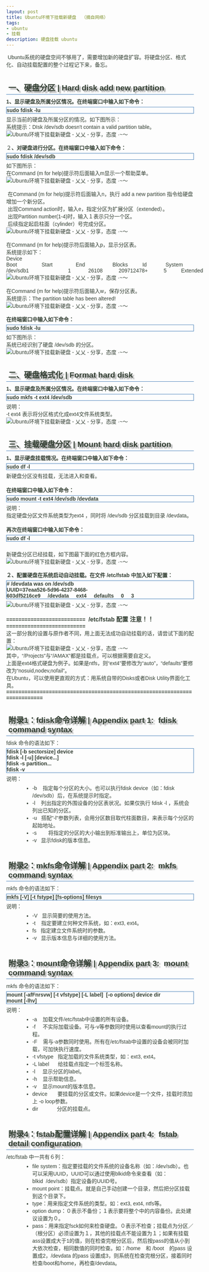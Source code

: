 ```yaml
---
layout: post
title: Ubuntu环境下挂载新硬盘  （摘自网络）
tags:
- ubuntu
- 挂载
description: 硬盘挂载 ubuntu
---
```

<div>
<div>&nbsp;<span style="color:rgb(50, 62, 50);font-family:Arial, Helvetica, simsun, u5b8bu4f53">Ubuntu系统的硬盘空间不够用了，需要增加新的硬盘扩容。将硬盘分区、格式化、自动挂载配置的整个过程记下来，备忘。</span><br/>
</div>
<br style="color:rgb(82, 82, 82);font-family:'Hiragino Sans GB W3', 'Hiragino Sans GB', Arial, Helvetica, simsun, u5b8bu4f53;font-size:16px"><h2 style="color:rgb(50, 62, 50);border-bottom-color:rgb(60, 120, 181);font-size:21px;text-shadow:rgb(153, 153, 153) 0.2em 0.2em 3px;list-style:none;border-bottom-style:solid;border-width:0px 0px 1px;margin:13px 0px 8px;font-family:Arial, Helvetica, simsun, u5b8bu4f53;padding:6px 0.5ex 4px">一、硬盘分区 | Hard disk add new partition<br/>
</h2><span style="color:rgb(50, 62, 50);font-weight:bold;word-wrap:normal;font-family:Arial, Helvetica, simsun, u5b8bu4f53;word-break:normal">1、显示硬盘及所属分区情况。在终端窗口中输入如下命令：</span><br style="color:rgb(50, 62, 50);font-family:Arial, Helvetica, simsun, u5b8bu4f53">
<div style="border:1px solid rgb(60, 120, 181);margin-bottom:5px;color:rgb(50, 62, 50);margin-top:5px;font-family:Arial, Helvetica, simsun, u5b8bu4f53"><span style="font-weight:bold;word-wrap:normal;word-break:normal">sudo fdisk -lu<br/>
</span></div>
<span style="color:rgb(50, 62, 50);word-wrap:normal;font-family:Arial, Helvetica, simsun, u5b8bu4f53;word-break:normal">显示当前的硬盘及所属分区的情况。如下图所示：</span><br style="color:rgb(50, 62, 50);font-family:Arial, Helvetica, simsun, u5b8bu4f53"><span style="color:rgb(50, 62, 50);word-wrap:normal;font-family:Arial, Helvetica, simsun, u5b8bu4f53;word-break:normal">系统提示：DIsk /dev/sdb doesn't contain a valid partition table。</span><br style="color:rgb(50, 62, 50);font-family:Arial, Helvetica, simsun, u5b8bu4f53">
<div style="color:rgb(50, 62, 50);font-family:Arial, Helvetica, simsun, u5b8bu4f53">
<div><img alt="Ubuntu环境下挂载新硬盘 - 乂乂 - 分享，态度 ·~～" src="http://img2.ph.126.net/7jsa20uwo1E7wd4r9sp8_w==/2051671105344452615.jpg" style="border:0px;max-width:100%;height:auto;margin:0px 10px 0px 0px"></div>
&nbsp;</div>
<span style="color:rgb(50, 62, 50);word-wrap:normal;font-family:Arial, Helvetica, simsun, u5b8bu4f53;word-break:normal">２</span><b style="color:rgb(50, 62, 50);font-family:Arial, Helvetica, simsun, u5b8bu4f53">、对硬盘进行分区。</b><span style="color:rgb(50, 62, 50);font-weight:bold;word-wrap:normal;font-family:Arial, Helvetica, simsun, u5b8bu4f53;word-break:normal">在终端窗口中输入如下命令：</span><br style="color:rgb(50, 62, 50);font-family:Arial, Helvetica, simsun, u5b8bu4f53">
<div style="border:1px solid rgb(60, 120, 181);margin-bottom:5px;color:rgb(50, 62, 50);margin-top:5px;font-family:Arial, Helvetica, simsun, u5b8bu4f53"><span style="font-weight:bold;word-wrap:normal;word-break:normal">sudo fdisk /dev/sdb<br/>
</span></div>
<span style="color:rgb(50, 62, 50);word-wrap:normal;font-family:Arial, Helvetica, simsun, u5b8bu4f53;word-break:normal">如下图所示：</span><br style="color:rgb(50, 62, 50);font-family:Arial, Helvetica, simsun, u5b8bu4f53"><span style="color:rgb(50, 62, 50);word-wrap:normal;font-family:Arial, Helvetica, simsun, u5b8bu4f53;word-break:normal">在Command (m for help)提示符后面输入m显示一个帮助菜单。</span><br style="color:rgb(50, 62, 50);font-family:Arial, Helvetica, simsun, u5b8bu4f53">
<div style="color:rgb(50, 62, 50);font-family:Arial, Helvetica, simsun, u5b8bu4f53">
<div><img alt="Ubuntu环境下挂载新硬盘 - 乂乂 - 分享，态度 ·~～" src="http://img2.ph.126.net/bKjCY_3yQzrL6b2tG1R9Xw==/2454743271993873614.jpg" style="border:0px;max-width:100%;height:auto;margin:0px 10px 0px 0px"></div>
&nbsp;</div>
<span style="color:rgb(50, 62, 50);word-wrap:normal;font-family:Arial, Helvetica, simsun, u5b8bu4f53;word-break:normal">&nbsp;在Command (m for help)提示符后面输入n，执行 add a new partition 指令给硬盘增加一个新分区。</span><br style="color:rgb(50, 62, 50);font-family:Arial, Helvetica, simsun, u5b8bu4f53"><span style="color:rgb(50, 62, 50);word-wrap:normal;font-family:Arial, Helvetica, simsun, u5b8bu4f53;word-break:normal">&nbsp;出现Command action时，输入e，指定分区为扩展分区（extended）。</span><br style="color:rgb(50, 62, 50);font-family:Arial, Helvetica, simsun, u5b8bu4f53"><span style="color:rgb(50, 62, 50);word-wrap:normal;font-family:Arial, Helvetica, simsun, u5b8bu4f53;word-break:normal">&nbsp;出现Partition number(1-4)时，输入１表示只分一个区。</span><br style="color:rgb(50, 62, 50);font-family:Arial, Helvetica, simsun, u5b8bu4f53"><span style="color:rgb(50, 62, 50);word-wrap:normal;font-family:Arial, Helvetica, simsun, u5b8bu4f53;word-break:normal">&nbsp;后续指定起启柱面（cylinder）号完成分区。</span><br style="color:rgb(50, 62, 50);font-family:Arial, Helvetica, simsun, u5b8bu4f53">
<div style="color:rgb(50, 62, 50);font-family:Arial, Helvetica, simsun, u5b8bu4f53">
<div><img alt="Ubuntu环境下挂载新硬盘 - 乂乂 - 分享，态度 ·~～" src="http://img1.ph.126.net/uwZJxe0S9jFDqHOKaTvP0Q==/1254533971299502156.jpg" style="border:0px;max-width:100%;height:auto;margin:0px 10px 0px 0px"></div>
&nbsp;</div>
<span style="color:rgb(50, 62, 50);word-wrap:normal;font-family:Arial, Helvetica, simsun, u5b8bu4f53;word-break:normal">在Command (m for help)提示符后面输入p，显示分区表。</span><br style="color:rgb(50, 62, 50);font-family:Arial, Helvetica, simsun, u5b8bu4f53"><span style="color:rgb(50, 62, 50);word-wrap:normal;font-family:Arial, Helvetica, simsun, u5b8bu4f53;word-break:normal">系统提示如下：</span><br style="color:rgb(50, 62, 50);font-family:Arial, Helvetica, simsun, u5b8bu4f53"><span style="color:rgb(50, 62, 50);word-wrap:normal;font-family:Arial, Helvetica, simsun, u5b8bu4f53;word-break:normal">Device Boot&nbsp;&nbsp;&nbsp;&nbsp;&nbsp;&nbsp;&nbsp;&nbsp;&nbsp;&nbsp;&nbsp;&nbsp;&nbsp;&nbsp;&nbsp;&nbsp;&nbsp;Start&nbsp;&nbsp;&nbsp;&nbsp;&nbsp;&nbsp;&nbsp;&nbsp;&nbsp;&nbsp;&nbsp;&nbsp;&nbsp;&nbsp;&nbsp;&nbsp;End&nbsp;&nbsp;&nbsp;&nbsp;&nbsp;&nbsp;&nbsp;&nbsp;&nbsp;&nbsp;&nbsp;&nbsp;&nbsp;&nbsp;&nbsp;&nbsp;&nbsp;&nbsp;&nbsp;Blocks&nbsp;&nbsp;&nbsp;&nbsp;&nbsp;&nbsp;&nbsp;&nbsp;&nbsp;&nbsp;Id&nbsp;&nbsp;&nbsp;&nbsp;&nbsp;&nbsp;&nbsp;&nbsp;&nbsp;&nbsp;&nbsp;&nbsp;&nbsp;System</span><br style="color:rgb(50, 62, 50);font-family:Arial, Helvetica, simsun, u5b8bu4f53"><span style="color:rgb(50, 62, 50);word-wrap:normal;font-family:Arial, Helvetica, simsun, u5b8bu4f53;word-break:normal">/dev/sdb1&nbsp;&nbsp;&nbsp;&nbsp;&nbsp;&nbsp;&nbsp;&nbsp;&nbsp;&nbsp;&nbsp;&nbsp;&nbsp;&nbsp;&nbsp;&nbsp;&nbsp;&nbsp;&nbsp;&nbsp;&nbsp;&nbsp;&nbsp;&nbsp;&nbsp;&nbsp;&nbsp;1&nbsp;&nbsp;&nbsp;&nbsp;&nbsp;&nbsp;&nbsp;&nbsp;&nbsp;&nbsp;&nbsp;&nbsp;26108&nbsp;&nbsp;&nbsp;&nbsp;&nbsp;&nbsp;&nbsp;&nbsp;&nbsp;&nbsp;&nbsp;209712478+&nbsp;&nbsp;&nbsp;&nbsp;&nbsp;&nbsp;&nbsp;&nbsp;&nbsp;&nbsp;&nbsp;5&nbsp;&nbsp;&nbsp;&nbsp;&nbsp;&nbsp;&nbsp;&nbsp;&nbsp;&nbsp;Extended</span><br style="color:rgb(50, 62, 50);font-family:Arial, Helvetica, simsun, u5b8bu4f53">
<div style="color:rgb(50, 62, 50);font-family:Arial, Helvetica, simsun, u5b8bu4f53">
<div><img alt="Ubuntu环境下挂载新硬盘 - 乂乂 - 分享，态度 ·~～" src="http://img1.ph.126.net/1a-F5DeVST66ZqM-vy3cUA==/2075877953341246066.jpg" style="border:0px;max-width:100%;height:auto;margin:0px 10px 0px 0px"></div>
&nbsp;</div>
<span style="color:rgb(50, 62, 50);word-wrap:normal;font-family:Arial, Helvetica, simsun, u5b8bu4f53;word-break:normal">在Command (m for help)提示符后面输入w，保存分区表。</span><br style="color:rgb(50, 62, 50);font-family:Arial, Helvetica, simsun, u5b8bu4f53"><span style="color:rgb(50, 62, 50);word-wrap:normal;font-family:Arial, Helvetica, simsun, u5b8bu4f53;word-break:normal">系统提示：The partition table has been altered!</span><br style="color:rgb(50, 62, 50);font-family:Arial, Helvetica, simsun, u5b8bu4f53">
<div style="color:rgb(50, 62, 50);font-family:Arial, Helvetica, simsun, u5b8bu4f53">
<div><img alt="Ubuntu环境下挂载新硬盘 - 乂乂 - 分享，态度 ·~～" src="http://img2.ph.126.net/cAx1rtEpRD00epKCQn7PZg==/4860228422963141285.jpg" style="border:0px;max-width:100%;height:auto;margin:0px 10px 0px 0px"></div>
&nbsp;</div>

<div style="font-size:16px;color:rgb(50, 62, 50);font-family:Arial, Helvetica, simsun, u5b8bu4f53"><span style="font-weight:bold;font-size:14px;word-wrap:normal;word-break:normal">在终端窗口中输<b>入</b>如下命令：</span><br/>

<div style="border:1px solid rgb(60, 120, 181);margin-bottom:5px;font-size:14px;margin-top:5px"><span style="font-weight:bold;word-wrap:normal;word-break:normal">sudo fdisk -lu<br/>
</span></div>
<span style="font-size:14px">如下图所示：</span><br/>
<span style="font-size:14px">系统已经识别了硬盘 /dev/sdb 的分区。</span><br/>

<div style="font-size:14px">
<div><img alt="Ubuntu环境下挂载新硬盘 - 乂乂 - 分享，态度 ·~～" src="http://img1.ph.126.net/eT8uKnfQyB76J0wrIYLl6w==/3315775225751770357.jpg" style="border:0px;max-width:100%;height:auto;margin:0px 10px 0px 0px"></div>
&nbsp;</div>
<h2 style="border-bottom-color:rgb(60, 120, 181);text-shadow:rgb(153, 153, 153) 0.2em 0.2em 3px;list-style:none;border-bottom-style:solid;font-size:21px;border-width:0px 0px 1px;margin:13px 0px 8px;padding:6px 0.5ex 4px">二、硬盘格式化 | Format hard disk<br/>
</h2><span style="font-weight:bold;font-size:14px;word-wrap:normal;word-break:normal">1、显示硬盘及所属分区情况。在终端窗口中输入如下命令</span><span style="font-weight:bold;font-size:14px;word-wrap:normal;word-break:normal">：</span><br/>

<div style="border:1px solid rgb(60, 120, 181);margin-bottom:5px;font-size:14px;margin-top:5px"><span style="font-weight:bold;word-wrap:normal;word-break:normal">sudo mkfs -t ext4 /dev/sdb<br/>
</span></div>
<span style="font-size:14px">说明：</span><br/>
<span style="font-size:14px">-t ext4 表示将分区格式化成ext4文件系统类型。</span><br/>

<div style="font-size:14px">
<div><img alt="Ubuntu环境下挂载新硬盘 - 乂乂 - 分享，态度 ·~～" src="http://img1.ph.126.net/17pLjlhlq1uWegjUzKj0Tw==/837669530791079719.jpg" style="border:0px;max-width:100%;height:auto;margin:0px 10px 0px 0px"></div>
&nbsp;&nbsp;</div>
<h2 style="border-bottom-color:rgb(60, 120, 181);text-shadow:rgb(153, 153, 153) 0.2em 0.2em 3px;list-style:none;border-bottom-style:solid;font-size:21px;border-width:0px 0px 1px;margin:13px 0px 8px;padding:6px 0.5ex 4px">三、挂载硬盘分区 | Mount hard disk partition<br/>
</h2><span style="font-weight:bold;font-size:14px;word-wrap:normal;word-break:normal">1、显示硬盘挂载情况。在终端窗口中输入如下命令</span><span style="font-weight:bold;font-size:14px;word-wrap:normal;word-break:normal">：</span><br/>

<div style="border:1px solid rgb(60, 120, 181);margin-bottom:5px;font-size:14px;margin-top:5px"><span style="font-weight:bold;word-wrap:normal;word-break:normal">sudo df -l<br/>
</span></div>
<span style="font-size:14px">新硬盘分区没有挂载，无法进入和查看。</span><br/>
<br/>
<span style="font-weight:bold;font-size:14px;word-wrap:normal;word-break:normal">在终端窗口中输入如下命令</span><span style="font-weight:bold;font-size:14px;word-wrap:normal;word-break:normal">：</span><br/>

<div style="border:1px solid rgb(60, 120, 181);margin-bottom:5px;font-size:14px;margin-top:5px"><span style="font-weight:bold;word-wrap:normal;word-break:normal">sudo mount -t ext4 /dev/sdb /devdata<br/>
</span></div>
<span style="font-size:14px">说明：</span><br/>
<span style="font-size:14px">指定硬盘分区文件系统类型为ext4 ，同时将 /dev/sdb 分区挂载到目录 /devdata。</span><br/>
<br/>
<span style="font-weight:bold;font-size:14px;word-wrap:normal;word-break:normal">再次在终端窗口中输入如下命令</span><span style="font-weight:bold;font-size:14px;word-wrap:normal;word-break:normal">：</span><br/>

<div style="border:1px solid rgb(60, 120, 181);margin-bottom:5px;font-size:14px;margin-top:5px"><span style="font-weight:bold;word-wrap:normal;word-break:normal">sudo df -l<br/>
</span></div>
<br/>
<span style="font-size:14px">新硬盘分区已经挂载，如下图最下面的红色方框内容。</span><br/>

<div style="font-size:14px">
<div><img alt="Ubuntu环境下挂载新硬盘 - 乂乂 - 分享，态度 ·~～" src="http://img1.ph.126.net/W-aEpu0IER3f1_uEhm2uCg==/6598281428472181297.jpg" style="border:0px;max-width:100%;height:auto;margin:0px 10px 0px 0px"></div>
&nbsp;</div>
<span style="font-weight:bold;font-size:14px;word-wrap:normal;word-break:normal">２、配置硬盘在系统启动自动挂载。在文件 /etc/fstab 中加入如下配置</span><span style="font-weight:bold;font-size:14px;word-wrap:normal;word-break:normal">：</span><br/>

<div style="border:1px solid rgb(60, 120, 181);margin-bottom:5px;font-size:14px;margin-top:5px"><span style="font-weight:bold;word-wrap:normal;word-break:normal"># /devdata was on /dev/sdb<br/>
UUID=37eaa526-5d96-4237-8468-603df5216ce9&nbsp;&nbsp;&nbsp;&nbsp;&nbsp;/devdata&nbsp;&nbsp;&nbsp;&nbsp;&nbsp;ext4&nbsp;&nbsp;&nbsp;&nbsp;&nbsp;defaults&nbsp;&nbsp;&nbsp;&nbsp;&nbsp;0&nbsp;&nbsp;&nbsp;&nbsp;&nbsp;3<br/>
</span></div>

<div>
<div style="font-size:14px"><img alt="Ubuntu环境下挂载新硬盘 - 乂乂 - 分享，态度 ·~～" src="http://img0.ph.126.net/GpPTqXmp_-mgkwcyIrqc0A==/6599278685516925642.jpg" style="border:0px;max-width:100%;height:auto;margin:0px 10px 0px 0px"></div>

<div style="font-size:14px"><br/>
</div>

<div><b><span style="font-size:14px">==========================&nbsp;</span><font size="3">&nbsp;/etc/fstab 配置 注意！！</font><span style="font-size:14px">==========================</span></b></div>

<div style="font-size:14px">这一部分<span>我</span><span>的设置与原作者不同，用上面无法成功自动挂载的话，请尝试下面的配置：</span></div>

<div style="font-size:14px">
<div><img alt="Ubuntu环境下挂载新硬盘 - 乂乂 - 分享，态度 ·~～" src="http://img0.ph.126.net/d2Hz1QvMjheL00IOQJzBpg==/4939322891418764424.png" style="border:0px;max-width:100%;height:auto;margin:0px 10px 0px 0px"></div>

<div>其中，“/Projects”与“/AMAX”都是挂载点，可以根据需要自定义。</div>

<div>上面是ext4格式硬盘为例子。如果是ntfs，则“ext4”要修改为“auto”，“defaults”要修改为“nosuid,nodev,nofail”。</div>

<div>在Ubuntu，可以使用更直观的方式：用系统自带的Disks或者Disk Utility界面化工具。</div>
</div>

<div style="font-size:14px"><b>=========================================================================</b></div>
<span style="font-size:14px">&nbsp;</span></div>
<h2 style="border-bottom-color:rgb(60, 120, 181);text-shadow:rgb(153, 153, 153) 0.2em 0.2em 3px;list-style:none;border-bottom-style:solid;font-size:21px;border-width:0px 0px 1px;margin:13px 0px 8px;padding:6px 0.5ex 4px">附录1：fdisk命令详解 | Appendix part 1:&nbsp;&nbsp;fdisk command syntax<br/>
</h2><span style="font-size:14px">fdisk 命令的语法如下：</span><br/>

<div style="border:1px solid rgb(60, 120, 181);margin-bottom:5px;font-size:14px;margin-top:5px"><b>fdisk [-b sectorsize] device&nbsp;&nbsp;&nbsp;&nbsp;&nbsp;<br/>
fdisk -l [-u] [device...]<br/>
fdisk -s partition...<br/>
fdisk -v</b>&nbsp;</div>
<span style="font-size:14px">说明：</span><br/>
<ul style="margin:5px 0px 5px 40px;padding:0px;border:0px;list-style:none;font-size:14px"><li style="border:0px;list-style:disc;margin:0px 0px 0px 30px;padding:0px">-b &nbsp;&nbsp;&nbsp;指定每个分区的大小。也可以执行fdisk device（如：fdisk /dev/sdb）后，在系统提示时指定。</li><li style="border:0px;list-style:disc;margin:0px 0px 0px 30px;padding:0px">-l&nbsp;&nbsp;&nbsp;&nbsp;列出指定的外围设备的分区表状况。如果仅执行 fdisk -l ，系统会列出已知的分区。</li><li style="border:0px;list-style:disc;margin:0px 0px 0px 30px;padding:0px">-u&nbsp;&nbsp;&nbsp;搭配"-l"参数列表，会用分区数目取代柱面数目，来表示每个分区的起始地址。</li><li style="border:0px;list-style:disc;margin:0px 0px 0px 30px;padding:0px">-s &nbsp;&nbsp;&nbsp;&nbsp;&nbsp;&nbsp;&nbsp;将指定的分区的大小输出到标准输出上，单位为区块。</li><li style="border:0px;list-style:disc;margin:0px 0px 0px 30px;padding:0px">-v&nbsp;&nbsp;&nbsp;显示fdisk的版本信息。</li></ul><br/>
<h2 style="border-bottom-color:rgb(60, 120, 181);text-shadow:rgb(153, 153, 153) 0.2em 0.2em 3px;list-style:none;border-bottom-style:solid;font-size:21px;border-width:0px 0px 1px;margin:13px 0px 8px;padding:6px 0.5ex 4px">附录2：mkfs命令详解 | Appendix part 2:&nbsp;&nbsp;mkfs command syntax<br/>
</h2><span style="font-size:14px">mkfs 命令的语法如下：</span><br/>

<div style="border:1px solid rgb(60, 120, 181);margin-bottom:5px;font-size:14px;margin-top:5px"><b>mkfs [-V] [-t fstype] [fs-options] filesys</b></div>
<span style="font-size:14px">说明：</span><br/>
<ul style="margin:5px 0px 5px 40px;padding:0px;border:0px;list-style:none;font-size:14px"><li style="border:0px;list-style:disc;margin:0px 0px 0px 30px;padding:0px">-V&nbsp;&nbsp;&nbsp;显示简要的使用方法。</li><li style="border:0px;list-style:disc;margin:0px 0px 0px 30px;padding:0px">-t &nbsp;&nbsp;&nbsp;指定要建立何种文件系统，如：ext3, ext4。</li><li style="border:0px;list-style:disc;margin:0px 0px 0px 30px;padding:0px">fs&nbsp;&nbsp;&nbsp;指定建立文件系统时的参数。</li><li style="border:0px;list-style:disc;margin:0px 0px 0px 30px;padding:0px">-v&nbsp;&nbsp;&nbsp;显示版本信息与详细的使用方法。</li></ul><br/>
<h2 style="border-bottom-color:rgb(60, 120, 181);text-shadow:rgb(153, 153, 153) 0.2em 0.2em 3px;list-style:none;border-bottom-style:solid;font-size:21px;border-width:0px 0px 1px;margin:13px 0px 8px;padding:6px 0.5ex 4px">附录3：mount命令详解 | Appendix part 3:&nbsp;&nbsp;mount command syntax<br/>
</h2><span style="font-size:14px">mkfs 命令的语法如下：</span><br/>

<div style="border:1px solid rgb(60, 120, 181);margin-bottom:5px;font-size:14px;margin-top:5px"><b>mount [-afFnrsvw] [-t vfstype]&nbsp;</b><b>[-L label]&nbsp;&nbsp;</b><b>[-o options] device dir<br/>
mount [-lhv]</b></div>
<span style="font-size:14px">说明：</span><br/>
<ul style="margin:5px 0px 5px 40px;padding:0px;border:0px;list-style:none;font-size:14px"><li style="border:0px;list-style:disc;margin:0px 0px 0px 30px;padding:0px">-a &nbsp;&nbsp;&nbsp;加载文件/etc/fstab中设置的所有设备。</li><li style="border:0px;list-style:disc;margin:0px 0px 0px 30px;padding:0px">-f&nbsp;&nbsp;&nbsp;&nbsp;&nbsp;不实际加载设备。可与-v等参数同时使用以查看mount的执行过程。</li><li style="border:0px;list-style:disc;margin:0px 0px 0px 30px;padding:0px">-F&nbsp;&nbsp;&nbsp;&nbsp;需与-a参数同时使用。所有在/etc/fstab中设置的设备会被同时加载，可加快执行速度。</li><li style="border:0px;list-style:disc;margin:0px 0px 0px 30px;padding:0px">-t vfstype&nbsp;&nbsp;&nbsp;指定加载的文件系统类型，如：ext3, ext4。</li><li style="border:0px;list-style:disc;margin:0px 0px 0px 30px;padding:0px">-L label&nbsp;&nbsp;&nbsp;&nbsp;&nbsp;&nbsp;给挂载点指定一个标签名称。</li><li style="border:0px;list-style:disc;margin:0px 0px 0px 30px;padding:0px">-l&nbsp;&nbsp;&nbsp;&nbsp;&nbsp;显示分区的label。</li><li style="border:0px;list-style:disc;margin:0px 0px 0px 30px;padding:0px">-h&nbsp;&nbsp;&nbsp;&nbsp;显示帮助信息。</li><li style="border:0px;list-style:disc;margin:0px 0px 0px 30px;padding:0px">-v&nbsp;&nbsp;&nbsp;&nbsp;显示mount的版本信息。<br/>
</li><li style="border:0px;list-style:disc;margin:0px 0px 0px 30px;padding:0px">device&nbsp;&nbsp;&nbsp;&nbsp;&nbsp;&nbsp;&nbsp;要挂载的分区或文件。如果device是一个文件，挂载时须加上 -o loop参数。</li><li style="border:0px;list-style:disc;margin:0px 0px 0px 30px;padding:0px">dir&nbsp;&nbsp;&nbsp;&nbsp;&nbsp;&nbsp;&nbsp;&nbsp;&nbsp;&nbsp;&nbsp;&nbsp;&nbsp;分区的挂载点。</li></ul><br/>
<h2 style="border-bottom-color:rgb(60, 120, 181);text-shadow:rgb(153, 153, 153) 0.2em 0.2em 3px;list-style:none;border-bottom-style:solid;font-size:21px;border-width:0px 0px 1px;margin:13px 0px 8px;padding:6px 0.5ex 4px">附录4：fstab配置详解 | Appendix part 4:&nbsp;&nbsp;fstab detail configuration<br/>
</h2><span style="font-size:14px">/etc/fstab 中一共有６列：</span><br/>
<ul style="margin:5px 0px 5px 40px;padding:0px;border:0px;list-style:none;font-size:14px"><li style="border:0px;list-style:disc;margin:0px 0px 0px 30px;padding:0px">file system：指定要挂载的文件系统的设备名称（如：/dev/sdb）。也可以采用UUID，UUID可以通过使用blkid命令来查看（如：blkid&nbsp;&nbsp;/dev/sdb）指定设备的UUID号。<br/>
</li><li style="border:0px;list-style:disc;margin:0px 0px 0px 30px;padding:0px">mount point：挂载点。就是自己手动创建一个目录，然后把分区挂载到这个目录下。</li><li style="border:0px;list-style:disc;margin:0px 0px 0px 30px;padding:0px">type：用来指定文件系统的类型。如：ext3, ext4, ntfs等。<br/>
</li><li style="border:0px;list-style:disc;margin:0px 0px 0px 30px;padding:0px">option dump：０表示不备份；１表示要将整个中的内容备份。此处建议设置为０。<br/>
</li><li style="border:0px;list-style:disc;margin:0px 0px 0px 30px;padding:0px">pass：用来指定fsck如何来检查硬盘。０表示不检查；挂载点为分区／（根分区）必须设置为１，其他的挂载点不能设置为１；如果有挂载ass设置成大于1的值，则在检查完根分区后，然后按pass的值从小到大依次检查，相同数值的同时检查。如：/home　和 /boot　的pass 设置成2，/devdata 的pass 设置成3，则系统在检查完根分区，接着同时检查/boot和/home，再检查/devdata。</li></ul></div>
<br/>
</div>
